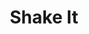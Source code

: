---
layout: post
title: "Shake It"
image: https://farm4.staticflickr.com/3936/15432044162_1718b9dbb7_b.jpg
thumbnail:
dimensionX:
dimensionY:
dimensionZ:
materials:
price: $430
---